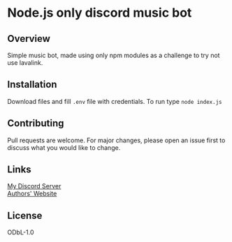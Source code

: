# Node.js only discord music bot

## Overview
Simple music bot, made using only npm modules as a challenge to try not use lavalink.
## Installation
Download files and fill `.env` file with credentials. To run type `node index.js`
## Contributing
Pull requests are welcome. For major changes, please open an issue first to discuss what you would like to change.
## Links
[My Discord Server](https://discord.gg/vSEC4zz)<br>
[Authors' Website](https://mic0.me)
## License
ODbL-1.0

